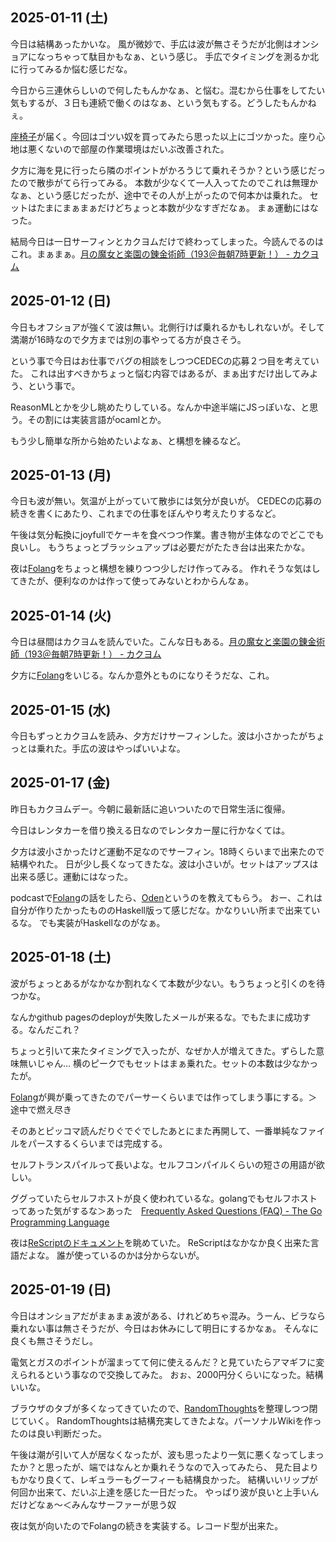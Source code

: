 ## 2025-01-11 (土)

今日は結構あったかいな。
風が微妙で、手広は波が無さそうだが北側はオンショアになっちゃって駄目かもなぁ、という感じ。
手広でタイミングを測るか北に行ってみるか悩む感じだな。

今日から三連休らしいので何したもんかなぁ、と悩む。混むから仕事をしてたい気もするが、３日も連続で働くのはなぁ、という気もする。どうしたもんかねぇ。

[座椅子](%E5%BA%A7%E6%A4%85%E5%AD%90)が届く。今回はゴツい奴を買ってみたら思った以上にゴツかった。座り心地は悪くないので部屋の作業環境はだいぶ改善された。

夕方に海を見に行ったら隣のポイントがかろうじて乗れそうか？という感じだったので散歩がてら行ってみる。
本数が少なくて一人入ってたのでこれは無理かなぁ、という感じだったが、途中でその人が上がったので何本かは乗れた。
セットはたまにまぁまぁだけどちょっと本数が少なすぎだなぁ。
まぁ運動にはなった。

結局今日は一日サーフィンとカクヨムだけで終わってしまった。今読んでるのはこれ。まぁまぁ。[月の魔女と楽園の錬金術師（193＠毎朝7時更新！） - カクヨム](https://kakuyomu.jp/works/16817330664974922093)

## 2025-01-12 (日)

今日もオフショアが強くて波は無い。北側行けば乗れるかもしれないが。そして満潮が16時なので夕方までは別の事やってる方が良さそう。

という事で今日はお仕事でバグの相談をしつつCEDECの応募２つ目を考えていた。
これは出すべきかちょっと悩む内容ではあるが、まぁ出すだけ出してみよう、という事で。

ReasonMLとかを少し眺めたりしている。なんか中途半端にJSっぽいな、と思う。その割には実装言語がocamlとか。

もう少し簡単な所から始めたいよなぁ、と構想を練るなど。

## 2025-01-13 (月)

今日も波が無い。気温が上がっていて散歩には気分が良いが。
CEDECの応募の続きを書くにあたり、これまでの仕事をぼんやり考えたりするなど。

午後は気分転換にjoyfullでケーキを食べつつ作業。書き物が主体なのでどこでも良いし。
もうちょっとブラッシュアップは必要だがたたき台は出来たかな。

夜は[Folang](Folang)をちょっと構想を練りつつ少しだけ作ってみる。
作れそうな気はしてきたが、便利なのかは作って使ってみないとわからんなぁ。

## 2025-01-14 (火)

今日は昼間はカクヨムを読んでいた。こんな日もある。[月の魔女と楽園の錬金術師（193＠毎朝7時更新！） - カクヨム](https://kakuyomu.jp/works/16817330664974922093)

夕方に[Folang](Folang)をいじる。なんか意外とものになりそうだな、これ。

## 2025-01-15 (水)

今日もずっとカクヨムを読み、夕方だけサーフィンした。波は小さかったがちょっとは乗れた。手広の波はやっぱいいよな。

## 2025-01-17 (金)

昨日もカクヨムデー。今朝に最新話に追いついたので日常生活に復帰。

今日はレンタカーを借り換える日なのでレンタカー屋に行かなくては。

夕方は波小さかったけど運動不足なのでサーフィン。18時くらいまで出来たので結構やれた。
日が少し長くなってきたな。波は小さいが。セットはアップスは出来る感じ。運動にはなった。

podcastで[Folang](Folang)の話をしたら、[Oden](https://github.com/oden-lang/oden.git)というのを教えてもらう。
おー、これは自分が作りたかったもののHaskell版って感じだな。かなりいい所まで出来ているな。
でも実装がHaskellなのがなぁ。

## 2025-01-18 (土)

波がちょっとあるがなかなか割れなくて本数が少ない。もうちょっと引くのを待つかな。

なんかgithub pagesのdeployが失敗したメールが来るな。でもたまに成功する。なんだこれ？

ちょっと引いて来たタイミングで入ったが、なぜか人が増えてきた。ずらした意味無いじゃん…
横のピークでもセットはまぁ乗れた。セットの本数は少なかったが。

[Folang](Folang)が興が乗ってきたのでパーサーくらいまでは作ってしまう事にする。＞途中で燃え尽き

そのあとピッコマ読んだりぐでぐでしたあとにまた再開して、一番単純なファイルをパースするくらいまでは完成する。

セルフトランスパイルって長いよな。セルフコンパイルくらいの短さの用語が欲しい。

ググっていたらセルフホストが良く使われているな。golangでもセルフホストってあった気がするな＞あった　[Frequently Asked Questions (FAQ) - The Go Programming Language](https://go.dev/doc/faq#What_compiler_technology_is_used_to_build_the_compilers)

夜は[ReScriptのドキュメント](https://rescript-lang.org/docs/manual/v11.0.0/introduction)を眺めていた。
ReScriptはなかなか良く出来た言語だよな。
誰が使っているのかは分からないが。

## 2025-01-19 (日)

今日はオンショアだがまぁまぁ波がある、けれどめちゃ混み。うーん、ビラなら乗れない事は無さそうだが、今日はお休みにして明日にするかなぁ。
そんなに良くも無さそうだし。

電気とガスのポイントが溜まってて何に使えるんだ？と見ていたらアマギフに変えられるという事なので交換してみた。
おぉ、2000円分くらいになった。結構いいな。

ブラウザのタブが多くなってきていたので、[RandomThoughts](RandomThoughts)を整理しつつ閉じていく。
RandomThoughtsは結構充実してきたよな。パーソナルWikiを作ったのは良い判断だった。

午後は潮が引いて人が居なくなったが、波も思ったより一気に悪くなってしまったか？と思ったが、端ではなんとか乗れそうなので入ってみたら、
見た目よりもかなり良くて、レギュラーもグーフィーも結構良かった。
結構いいリップが何回か出来て、だいぶ上達を感じた一日だった。
やっぱり波が良いと上手いんだけどなぁ〜＜みんなサーファーが思う奴

夜は気が向いたのでFolangの続きを実装する。レコード型が出来た。